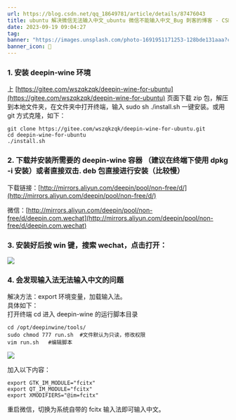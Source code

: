 ```yaml
---
url: https://blog.csdn.net/qq_18649781/article/details/87476043
title: ubuntu 解决微信无法输入中文_ubuntu 微信不能输入中文_Bug 刺客的博客 - CSDN 博客
date: 2023-09-19 09:04:27
tag: 
banner: "https://images.unsplash.com/photo-1691951171253-128bde131aaa?crop=entropy&cs=srgb&fm=jpg&ixid=M3w0Njc1ODd8MHwxfHJhbmRvbXx8fHx8fHwxfHwxNjk1MDg1NDE3fA&ixlib=rb-4.0.3&q=85&fit=crop&w=1398&max-h=540"
banner_icon: 🔖
---
```

### 1. 安装 deepin-wine 环境

上 [https://gitee.com/wszqkzqk/deepin-wine-for-ubuntu](https://gitee.com/wszqkzqk/deepin-wine-for-ubuntu) 页面下载 zip 包，解压到本地文件夹，在文件夹中打开终端，输入 sudo sh ./install.sh 一键安装。或用 git 方式克隆，如下：

```
git clone https://gitee.com/wszqkzqk/deepin-wine-for-ubuntu.git
cd deepin-wine-for-ubuntu
./install.sh

```

### 2. 下载并安装所需要的 deepin-wine 容器 （建议在终端下使用 dpkg -i 安装）或者直接双击. deb 包直接进行安装（比较慢）

下载链接：[http://mirrors.aliyun.com/deepin/pool/non-free/d/](http://mirrors.aliyun.com/deepin/pool/non-free/d/)

微信：[http://mirrors.aliyun.com/deepin/pool/non-free/d/deepin.com.wechat](http://mirrors.aliyun.com/deepin/pool/non-free/d/deepin.com.wechat)

### 3. 安装好后按 win 键，搜索 wechat，点击打开：

![](https://img-blog.csdnimg.cn/20190216214736157.png?x-oss-process=image/watermark,type_ZmFuZ3poZW5naGVpdGk,shadow_10,text_aHR0cHM6Ly9ibG9nLmNzZG4ubmV0L3FxXzE4NjQ5Nzgx,size_16,color_FFFFFF,t_70)

### 4. 会发现输入法无法输入中文的问题

解决方法：export 环境变量，加载输入法。  
具体如下：  
打开终端 cd 进入 deepin-wine 的运行脚本目录

```
cd /opt/deepinwine/tools/
sudo chmod 777 run.sh  #文件默认为只读，修改权限
vim run.sh   #编辑脚本

```

![](https://img-blog.csdnimg.cn/20190216215327163.png?x-oss-process=image/watermark,type_ZmFuZ3poZW5naGVpdGk,shadow_10,text_aHR0cHM6Ly9ibG9nLmNzZG4ubmV0L3FxXzE4NjQ5Nzgx,size_16,color_FFFFFF,t_70)

  
加入以下内容：

```
export GTK_IM_MODULE="fcitx"
export QT_IM_MODULE="fcitx" 
export XMODIFIERS="@im=fcitx"

```

重启微信，切换为系统自带的 fcitx 输入法即可输入中文。
